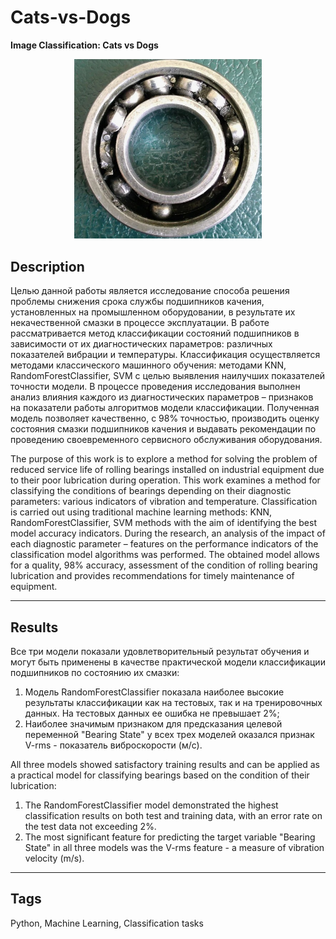 # Cats-vs-Dogs
**Image Classification: Cats vs Dogs**
<p align="center">
    <img src="https://github.com/PavelKrinitsin/Classification-of-bearings/blob/main/1.jpg" width="300">
</p>

## Description
Целью данной работы является исследование способа решения проблемы снижения срока службы подшипников качения, установленных на промышленном оборудовании, в результате их некачественной смазки в процессе эксплуатации. 
В работе рассматривается метод классификации состояний подшипников в зависимости от их диагностических параметров: различных показателей вибрации и температуры. Классификация осуществляется методами классического машинного обучения: методами KNN, RandomForestClassifier, SVM с целью выявления наилучших показателей точности модели. В процессе проведения исследования выполнен анализ влияния каждого из диагностических параметров – признаков на показатели работы алгоритмов модели классификации. Полученная модель позволяет качественно, с 98% точностью, производить оценку состояния смазки подшипников качения и выдавать рекомендации по проведению своевременного сервисного обслуживания оборудования. 


The purpose of this work is to explore a method for solving the problem of reduced service life of rolling bearings installed on industrial equipment due to their poor lubrication during operation. 
This work examines a method for classifying the conditions of bearings depending on their diagnostic parameters: various indicators of vibration and temperature. Classification is carried out using traditional machine learning methods: KNN, RandomForestClassifier, SVM methods with the aim of identifying the best model accuracy indicators. During the research, an analysis of the impact of each diagnostic parameter – features on the performance indicators of the classification model algorithms was performed. The obtained model allows for a quality, 98% accuracy, assessment of the condition of rolling bearing lubrication and provides recommendations for timely maintenance of equipment.

___

## Results
Все три модели показали удовлетворительный результат обучения и могут быть применены в качестве практической модели классификации подшипников по состоянию их смазки:
1.  Модель RandomForestClassifier показала наиболее высокие результаты классификации как на тестовых, так и на тренировочных данных. На тестовых данных ее ошибка не превышает 2%;
2.  Наиболее значимым признаком для предсказания целевой переменной "Bearing State" у всех трех моделей оказался признак V-rms - показатель виброскорости (м/с).


All three models showed satisfactory training results and can be applied as a practical model for classifying bearings based on the condition of their lubrication:
1. The RandomForestClassifier model demonstrated the highest classification results on both test and training data, with an error rate on the test data not exceeding 2%.
2. The most significant feature for predicting the target variable "Bearing State" in all three models was the V-rms feature - a measure of vibration velocity (m/s).


___

## Tags
Python, Machine Learning, Classification tasks
